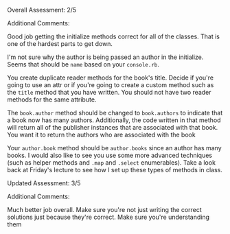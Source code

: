 Overall Assessment: 2/5 

Additional Comments: 

Good job getting the initialize methods correct for all of the classes. That is one of the hardest parts to get down. 

I'm not sure why the author is being passed an author in the initialize. Seems that should be `name` based on your `console.rb`. 

You create duplicate reader methods for the book's title. Decide if you're going to use an attr or if you're going to create a custom method such as the `title` method that you have written. You should not have two reader methods for the same attribute.

The `book.author` method should be changed to `book.authors` to indicate that a book now has many authors. Additionally, the code written in that method will return all of the publisher instances that are associated with that book. You want it to return the authors who are associated with the book

Your `author.book` method should be `author.books` since an author has many books. I would also like to see you use some more advanced techniques (such as helper methods and `.map` and `.select` enumerables). Take a look back at Friday's lecture to see how I set up these types of methods in class. 

Updated Assessment: 3/5

Additional Comments: 

Much better job overall. Make sure you're not just writing the correct solutions just because they're correct. Make sure you're understanding them